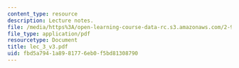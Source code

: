 ```yaml
---
content_type: resource
description: Lecture notes.
file: /media/https%3A/open-learning-course-data-rc.s3.amazonaws.com/2-997-decision-making-in-large-scale-systems-spring-2004/fbd5a7941a8981776eb0f5bd81308790_lec_3_v3.pdf
file_type: application/pdf
resourcetype: Document
title: lec_3_v3.pdf
uid: fbd5a794-1a89-8177-6eb0-f5bd81308790
---
```

